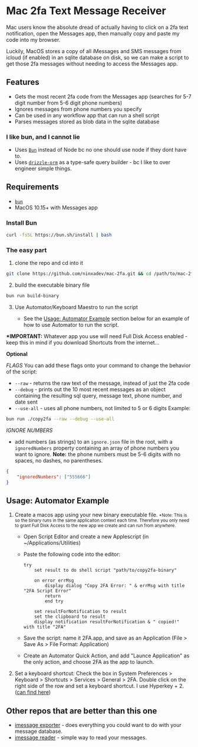# Mac 2fa Text Message Receiver

Mac users know the absolute dread of actually having to click on a 2fa text notification, open the Messages app, then manually copy and paste my code into my browser.

Luckily, MacOS stores a copy of all iMessages and SMS messages from icloud (if enabled) in an sqlite database on disk, so we can make a script to get those 2fa messages without needing to access the Messages app.

## Features

-   Gets the most recent 2fa code from the Messages app (searches for 5-7 digit number from 5-6 digit phone numbers)
-   Ignores messages from phone numbers you specify
-   Can be used in any workflow app that can run a shell script
-   Parses messages stored as blob data in the sqlite database

### I like bun, and I cannot lie

-   Uses [`Bun`](https://bun.sh) instead of Node bc no one should use node if they dont have to.
-   Uses [`drizzle-orm`](https://orm.drizzle.team/) as a type-safe query builder - bc I like to over engineer simple things.

## Requirements

-   [`bun`](https://bun.sh/docs/installation)
-   MacOS 10.15+ with Messages app

### Install Bun

```sh
curl -fsSL https://bun.sh/install | bash
```

### The easy part

1. clone the repo and cd into it

```sh
git clone https://github.com/ninxadev/mac-2fa.git && cd /path/to/mac-2fa
```

2.  build the executable binary file

```sh
bun run build-binary
```

3. Use Automator/Keyboard Maestro to run the script

    - See the [Usage: Automator Example](#usage-automator-example) section below for an example of how to use Automator to run the script.

**\*IMPORTANT:** Whatever app you use will need Full Disk Access enabled - keep this in mind if you download Shortcuts from the internet...

**Optional**

_FLAGS_
You can add these flags onto your command to change the behavior of the script:

-   `--raw` - returns the raw text of the message, instead of just the 2fa code
-   `--debug` - prints out the 10 most recent messages as an object containing the resulting sql query, message text, phone number, and date sent
-   `--use-all` - uses all phone numbers, not limited to 5 or 6 digits
    Example:

```sh
bun run ./copy2fa --raw --debug --use-all
```

_IGNORE NUMBERS_

-   add numbers (as strings) to an `ignore.json` file in the root, with a `ignoredNumbers` property containing an array of phone numbers you want to ignore.
    **Note:** the phone numbers must be 5-6 digits with no spaces, no dashes, no parentheses.

```json
{
    "ignoredNumbers": ["555666"]
}
```

## Usage: Automator Example

1.  Create a macos app using your new binary executable file.
    <small>\*Note: This is so the binary runs in the same applicaiton context each time. Therefore you only need to grant Full Disk Access to the new app we create and can run from anywhere.</small>

    -   Open Script Editor and create a new Applescript (in ~/Applications/Utilities)
    -   Paste the following code into the editor:

        ```applescript
        try
            set result to do shell script "path/to/copy2fa-binary"

            on error errMsg
                display dialog "Copy 2FA Error: " & errMsg with title "2FA Script Error"
                return
                end try

            set resultForNotification to result
            set the clipboard to result
            display notification resultForNotification & " copied!" with title "2FA"

        ```

    -   Save the script: name it 2FA.app, and save as an Application (File > Save As > File Format: Application)
    -   Create an Automator Quick Action, and add "Launce Application" as the only action, and choose 2FA as the app to launch.

2.  Set a keyboard shortcut: Check the box in System Preferences > Keyboard > Shortcuts > Services > General > 2FA. Double click on the right side of the row and set a keyboard shortcut. I use Hyperkey + 2. ([can find here](https://hyperkey.app/))

## Other repos that are better than this one

-   [imessage exporter](https://github.com/ReagentX/imessage-exporter) - does everything you could want to do with your message database.
-   [imessage reader](https://github.com/niftycode/imessage_reader) - simple way to read your messages.
